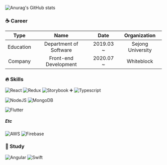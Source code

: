 ![Anurag's GitHub stats](https://github-readme-stats.vercel.app/api?username=eunsolkang&count_private=true)

### :coffee: Career

|    Type   |          Name          |    Date    |    Organization   |
|:---------:|:----------------------:|:----------:|:-----------------:|
| Education | Department of Software | 2019.03 ~  | Sejong University |
|  Company  |  Front-end Development | 2020.07 ~  |     Whiteblock    |

### :fire: Skills

![React](https://img.shields.io/badge/React-49d6f9?style=flat-square&logo=react&logoColor=white) ![Redux](https://img.shields.io/badge/Redux-764ABC?style=flat-square&logo=redux&logoColor=white) ![Storybook](https://img.shields.io/badge/Storybook-FF4785?style=flat-square&logo=storybook&logoColor=white) :heavy_plus_sign: ![Typescript](https://img.shields.io/badge/Typescript-3178C6?style=flat-square&logo=typescript&logoColor=white) 

![NodeJS](https://img.shields.io/badge/NodeJS-339933?style=flat-square&logo=node.js&logoColor=white) ![MongoDB](https://img.shields.io/badge/MongoDB-47A248?style=flat-square&logo=mongodb&logoColor=white)

![Flutter](https://img.shields.io/badge/Flutter-02569B?style=flat-square&logo=flutter&logoColor=white)

##### Etc

![AWS](https://img.shields.io/badge/AWS-232F3E?style=flat-square&logo=amazon-aws&logoColor=white) ![Firebase](https://img.shields.io/badge/Firebase-FFCA28?style=flat-square&logo=firebase&logoColor=white)


### :blue_book: Study

![Angular](https://img.shields.io/badge/Angular-DD0031?style=flat-square&logo=angular&logoColor=white)
![Swift](https://img.shields.io/badge/Swift-FA7343?style=flat-square&logo=swift&logoColor=white)





